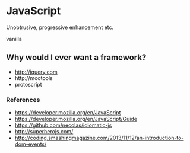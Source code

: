 # JavaScript

Unobtrusive, progressive enhancement etc.

vanilla

## Why would I ever want a framework?

- http://jquery.com
- http://mootools
- protoscript

### References

- https://developer.mozilla.org/en/JavaScript
- https://developer.mozilla.org/en/JavaScript/Guide
- https://github.com/necolas/idiomatic-js
- http://superherojs.com/
- http://coding.smashingmagazine.com/2013/11/12/an-introduction-to-dom-events/
